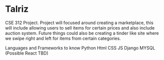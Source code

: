 # Talriz
CSE 312 Project. Project will focused around creating a marketplace, this will include allowing users to sell items for certain prices and also include auction system. Future things could also be creating a tinder like site where we swipe right and left for items from certain categories.

Languages and Frameworks to know
Python
Html
CSS
JS
Django
MYSQL
(Possible React TBD)

